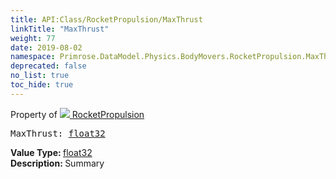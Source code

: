 ```yaml
---
title: API:Class/RocketPropulsion/MaxThrust
linkTitle: "MaxThrust"
weight: 77
date: 2019-08-02
namespace: Primrose.DataModel.Physics.BodyMovers.RocketPropulsion.MaxThrust
deprecated: false
no_list: true
toc_hide: true
---
```

Property of <a href="/docs/api-reference/Class/RocketPropulsion"><img src="/icons/silk/rocket.png"/>&nbsp;RocketPropulsion</a>
<pre class="method-declaration">
MaxThrust: <a class="type" href="/docs/api-reference/System/Primitives#single">float32</a></pre>
<b>Value Type: </b>
<a class="type" href="/docs/api-reference/System/Primitives#single">float32</a>
<br/>
<b>Description: </b>
Summary

